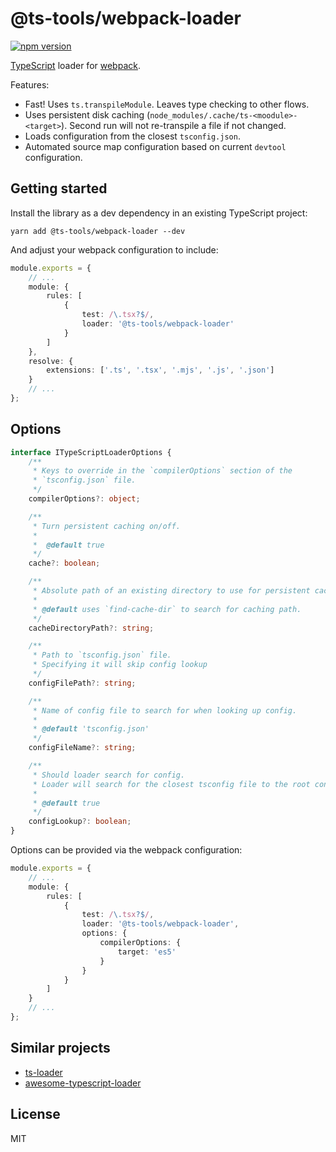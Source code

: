# @ts-tools/webpack-loader

[![npm version](https://img.shields.io/npm/v/@ts-tools/webpack-loader.svg)](https://www.npmjs.com/package/@ts-tools/webpack-loader)

[TypeScript](https://www.typescriptlang.org/) loader for [webpack](https://webpack.js.org/).

Features:

-   Fast! Uses `ts.transpileModule`. Leaves type checking to other flows.
-   Uses persistent disk caching (`node_modules/.cache/ts-<moodule>-<target>`). Second run will not re-transpile a file if not changed.
-   Loads configuration from the closest `tsconfig.json`.
-   Automated source map configuration based on current `devtool` configuration.

## Getting started

Install the library as a dev dependency in an existing TypeScript project:

```
yarn add @ts-tools/webpack-loader --dev
```

And adjust your webpack configuration to include:

```ts
module.exports = {
    // ...
    module: {
        rules: [
            {
                test: /\.tsx?$/,
                loader: '@ts-tools/webpack-loader'
            }
        ]
    },
    resolve: {
        extensions: ['.ts', '.tsx', '.mjs', '.js', '.json']
    }
    // ...
};
```

## Options

```ts
interface ITypeScriptLoaderOptions {
    /**
     * Keys to override in the `compilerOptions` section of the
     * `tsconfig.json` file.
     */
    compilerOptions?: object;

    /**
     * Turn persistent caching on/off.
     *
     *  @default true
     */
    cache?: boolean;

    /**
     * Absolute path of an existing directory to use for persistent cache.
     *
     * @default uses `find-cache-dir` to search for caching path.
     */
    cacheDirectoryPath?: string;

    /**
     * Path to `tsconfig.json` file.
     * Specifying it will skip config lookup
     */
    configFilePath?: string;

    /**
     * Name of config file to search for when looking up config.
     *
     * @default 'tsconfig.json'
     */
    configFileName?: string;

    /**
     * Should loader search for config.
     * Loader will search for the closest tsconfig file to the root context, and load it.
     *
     * @default true
     */
    configLookup?: boolean;
}
```

Options can be provided via the webpack configuration:

```ts
module.exports = {
    // ...
    module: {
        rules: [
            {
                test: /\.tsx?$/,
                loader: '@ts-tools/webpack-loader',
                options: {
                    compilerOptions: {
                        target: 'es5'
                    }
                }
            }
        ]
    }
    // ...
};
```

## Similar projects

-   [ts-loader](https://github.com/TypeStrong/ts-loader)
-   [awesome-typescript-loader](https://github.com/s-panferov/awesome-typescript-loader)

## License

MIT
